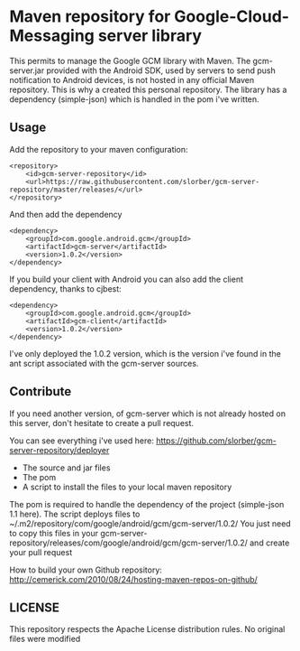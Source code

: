 
# Maven repository for Google-Cloud-Messaging server library

This permits to manage the Google GCM library with Maven.
The gcm-server.jar provided with the Android SDK, used by servers to send push notification to Android devices, is not hosted in any official Maven repository.
This is why a created this personal repository.
The library has a dependency (simple-json) which is handled in the pom i've written.

## Usage

Add the repository to your maven configuration:

    <repository>
        <id>gcm-server-repository</id>
        <url>https://raw.githubusercontent.com/slorber/gcm-server-repository/master/releases/</url>
    </repository>

And then add the dependency

    <dependency>
        <groupId>com.google.android.gcm</groupId>
        <artifactId>gcm-server</artifactId>
        <version>1.0.2</version>
    </dependency>
    
If you build your client with Android you can also add the client dependency, thanks to cjbest:

    <dependency>
        <groupId>com.google.android.gcm</groupId>
        <artifactId>gcm-client</artifactId>
        <version>1.0.2</version>
    </dependency>

I've only deployed the 1.0.2 version, which is the version i've found in the ant script associated with the gcm-server sources. 


## Contribute

If you need another version, of gcm-server which is not already hosted on this server, don't hesitate to create a pull request.

You can see everything i've used here:
https://github.com/slorber/gcm-server-repository/deployer
- The source and jar files
- The pom
- A script to install the files to your local maven repository

The pom is required to handle the dependency of the project (simple-json 1.1 here).
The script deploys files to ~/.m2/repository/com/google/android/gcm/gcm-server/1.0.2/
You just need to copy this files in your gcm-server-repository/releases/com/google/android/gcm/gcm-server/1.0.2/ and create your pull request

How to build your own Github repository:
http://cemerick.com/2010/08/24/hosting-maven-repos-on-github/


## LICENSE

This repository respects the Apache License distribution rules.
No original files were modified


